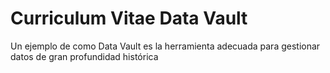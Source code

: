 # Curriculum Vitae Data Vault

Un ejemplo de como Data Vault es la herramienta adecuada para gestionar datos de gran profundidad histórica

